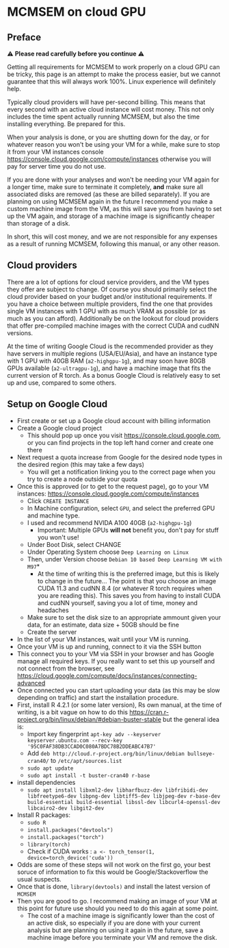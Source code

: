 # MCMSEM on cloud GPU

## Preface
:warning: **Please read carefully before you continue** :warning:

Getting all requirements for MCMSEM to work properly on a cloud GPU can be tricky, this page is an attempt to make the process easier, but we cannot guarantee that this will always work 100%. Linux experience will definitely help.

Typically cloud providers will have per-second billing. This means that every second with an active cloud instance will cost money. This not only includes the time spent actually running MCMSEM, but also the time installing everything. Be prepared for this.

When your analysis is done, or you are shutting down for the day, or for whatever reason you won't be using your VM for a while, make sure to stop it from your VM instances console https://console.cloud.google.com/compute/instances otherwise you will pay for server time you do not use.

If you are done with your analyses and won't be needing your VM again for a longer time, make sure to terminate it completely, **and** make sure all associated disks are removed (as these are billed separately). If you are planning on using MCMSEM again in the future I recommend you make a custom machine image from the VM, as this will save you from having to set up the VM again, and storage of a machine image is significantly cheaper than storage of a disk.

In short, this will cost money, and we are not responsible for any expenses as a result of running MCMSEM, following this manual, or any other reason.

## Cloud providers
There are a lot of options for cloud service providers, and the VM types they offer are subject to change. Of course you should primarily select the cloud provider based on your budget and/or institutional requirements. If you have a choice between multiple providers, find the one that provides single VM instances with 1 GPU with as much VRAM as possible (or as much as you can afford). Additionally be on the lookout for cloud providers that offer pre-compiled machine images with the correct CUDA and cudNN versions.

At the time of writing Google Cloud is the recommended provider as they have servers in multiple regions (USA/EU/Asia), and have an instance type with 1 GPU with 40GB RAM (`a2-highgpu-1g`), and may soon have 80GB GPUs available (`a2-ultragpu-1g`), and have a machine image that fits the current version of R torch. As a bonus Google Cloud is relatively easy to set up and use, compared to some others.

## Setup on Google Cloud
 - First create or set up a Google cloud account with billing information
 - Create a Google cloud project
   - This should pop up once you visit https://console.cloud.google.com, or you can find projects in the top left hand corner and create one there
 - Next request a quota increase from Google for the desired node types in the desired region (this may take a few days)
   - You will get a notification linking you to the correct page when you try to create a node outside your quota
 - Once this is approved (or to get to the request page), go to your VM instances: https://console.cloud.google.com/compute/instances
   - Click `CREATE INSTANCE`
   - In Machine configuration, select `GPU`, and select the preferred GPU and machine type. 
   - I used and recommend NVIDA A100 40GB (`a2-highgpu-1g`)
     - Important: Multiple GPUs **will not** benefit you, don't pay for stuff you won't use!
   - Under Boot Disk, select CHANGE
   - Under Operating System choose `Deep Learning on Linux`
   - Then, under Version choose `Debian 10 based Deep Learning VM with M97`*
     - At the time of writing this is the preferred image, but this is likely to change in the future... The point is that you choose an image CUDA 11.3 and cudNN 8.4 (or whatever R torch requires when you are reading this). This saves you from having to install CUDA and cudNN yourself, saving you a lot of time, money and headaches
   - Make sure to set the disk size to an appropriate ammount given your data, for an estimate, data size + 50GB should be fine
   - Create the server
 - In the list of your VM instances, wait until your VM is running. 
 - Once your VM is up and running, connect to it via the SSH button
 - This connect you to your VM via SSH in your browser and has Google manage all required keys. If you really want to set this up yourself and not connect from the browser, see https://cloud.google.com/compute/docs/instances/connecting-advanced
 - Once connected you can start uploading your data (as this may be slow depending on traffic) and start the installation procedure.
 - First, install R 4.2.1 (or some later version), Rs own manual, at the time of writing, is a bit vague on how to do this https://cran.r-project.org/bin/linux/debian/#debian-buster-stable but the general idea is:
   - Import key fingerprint `apt-key adv --keyserver keyserver.ubuntu.com --recv-key '95C0FAF38DB3CCAD0C080A7BDC78B2DDEABC47B7'`
   - Add `deb http://cloud.r-project.org/bin/linux/debian bullseye-cran40/` to `/etc/apt/sources.list`
   - `sudo apt update`
   - `sudo apt install -t buster-cran40 r-base`
 - install dependencies
   - `sudo apt install libxml2-dev libharfbuzz-dev libfribidi-dev libfreetype6-dev libpng-dev libtiff5-dev libjpeg-dev r-base-dev build-essential build-essential libssl-dev libcurl4-openssl-dev libcairo2-dev libgit2-dev`
 - Install R packages:
   - `sudo R`
   - `install.packages("devtools")`
   - `install.packages("torch")`
   - `library(torch)`
   - Check if CUDA works : `a <- torch_tensor(1, device=torch_device('cuda'))`
 - Odds are some of these steps will not work on the first go, your best soruce of information to fix this would be Google/Stackoverflow the usual suspects.
 - Once that is done, `library(devtools)` and install the latest version of `MCMSEM`
 - Then you are good to go. I recommend making an image of your VM at this point for future use should you need to do this again at some point.
   - The cost of a machine image is significantly lower than the cost of an active disk, so especially if you are done with your current analysis but are planning on using it again in the future, save a machine image before you terminate your VM and remove the disk.
